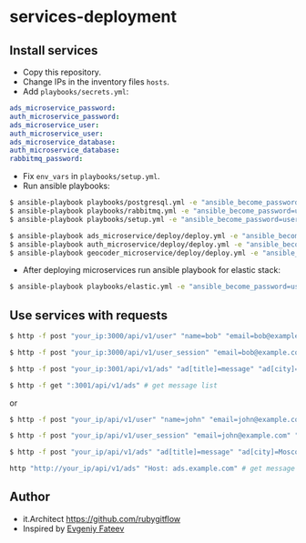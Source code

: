 # services-deployment

## Install services
* Copy this repository.
* Change IPs in the inventory files `hosts`.
* Add `playbooks/secrets.yml`:
```yml
ads_microservice_password: 
auth_microservice_password: 
ads_microservice_user: 
auth_microservice_user: 
ads_microservice_database: 
auth_microservice_database: 
rabbitmq_password: 
```
* Fix `env_vars` in `playbooks/setup.yml`.
* Run ansible playbooks:
```bash
$ ansible-playbook playbooks/postgresql.yml -e "ansible_become_password=user_password"
$ ansible-playbook playbooks/rabbitmq.yml -e "ansible_become_password=user_password"
$ ansible-playbook playbooks/setup.yml -e "ansible_become_password=user_password"

$ ansible-playbook ads_microservice/deploy/deploy.yml -e "ansible_become_password=user_password"
$ ansible-playbook auth_microservice/deploy/deploy.yml -e "ansible_become_password=user_password"
$ ansible-playbook geocoder_microservice/deploy/deploy.yml -e "ansible_become_password=user_password"
```
* After deploying microservices run ansible playbook for elastic stack:
```bash
$ ansible-playbook playbooks/elastic.yml -e "ansible_become_password=user_password"
```

## Use services with requests
```bash
$ http -f post "your_ip:3000/api/v1/user" "name=bob" "email=bob@example.com" "password=password" # create the new user bob

$ http -f post "your_ip:3000/api/v1/user_session" "email=bob@example.com" "password=password" # get the bob's token

$ http -f post "your_ip:3001/api/v1/ads" "ad[title]=message" "ad[city]=Moscow" "ad[description]=suggestion" "Authorization:Bearer bobs_token" # add a new advert message

$ http -f get ":3001/api/v1/ads" # get message list
```
or
```bash
$ http -f post "your_ip/api/v1/user" "name=john" "email=john@example.com" "password=password"  "Host: auth.example.com" # create the new user john

$ http -f post "your_ip/api/v1/user_session" "email=john@example.com" "password=password"  "Host: auth.example.com" # get the john's token

$ http -f post "your_ip/api/v1/ads" "ad[title]=message" "ad[city]=Moscow" "ad[description]=suggestion" "Authorization:Bearer johns_token"  "Host: ads.example.com" # add a new advert message

http "http://your_ip/api/v1/ads" "Host: ads.example.com" # get message list
```

## Author
* it.Architect https://github.com/rubygitflow
* Inspired by [Evgeniy Fateev](https://github.com/psylone/playbooks-rms)
